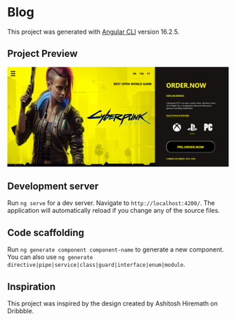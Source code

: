 # Blog

This project was generated with [Angular CLI](https://github.com/angular/angular-cli) version 16.2.5.

## Project Preview

![Tea Cozy](https://github.com/tokyohmachine/angular-page/blob/main/src/Screenshot%202023-10-09%20at%2016-53-42%20Blog.png) 

## Development server

Run `ng serve` for a dev server. Navigate to `http://localhost:4200/`. The application will automatically reload if you change any of the source files.

## Code scaffolding

Run `ng generate component component-name` to generate a new component. You can also use `ng generate directive|pipe|service|class|guard|interface|enum|module`.


## Inspiration

This project was inspired by the design created by Ashitosh Hiremath on Dribbble.
